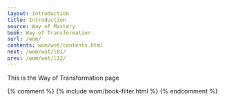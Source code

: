 ```yaml
---
layout: introduction
title: Introduction
source: Way of Mastery
book: Way of Transformation
surl: /wom/
contents: wom/wot/contents.html
next: /wom/wot/l01/
prev: /wom/wot/l12/
---
```


This is the Way of Transformation page

{% comment %}
{% include wom/book-filter.html %}
{% endcomment %}

